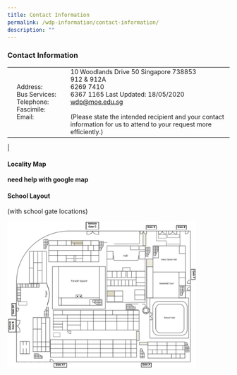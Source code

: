 ```yaml
---
title: Contact Information
permalink: /wdp-information/contact-information/
description: ""
---
```

### **Contact Information**

|  |  |  |
|---|---|---|
|  | Address:<br>Bus Services: Telephone:<br>Fascimile:<br>Email: | 10 Woodlands Drive 50 Singapore 738853<br>912 & 912A<br>6269 7410<br>6367 1165 Last Updated: 18/05/2020<br>wdp@moe.edu.sg<br><br>(Please state the intended recipient and your contact information for us to attend to your request more efficiently.)
| 

#### **Locality Map**

**need help with google map**

#### **School Layout**
(with school gate locations)

<img src="/images/sch%20layout.jpg" style="width:85%">